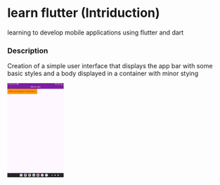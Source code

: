 # learn flutter (Intriduction)
 learning to develop mobile applications using flutter and dart

### Description
 Creation of a simple user interface that displays the app bar with some basic styles and a body displayed in a container with minor stying

<img src="./image.png" width="128"/>